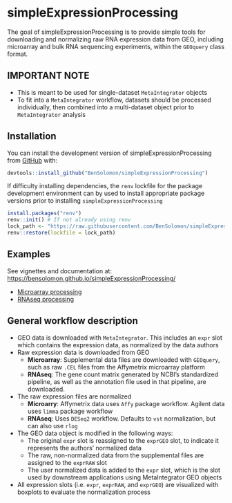 
<!-- README.md is generated from README.Rmd. Please edit that file -->

# simpleExpressionProcessing

<!-- badges: start -->
<!-- badges: end -->

The goal of simpleExpressionProcessing is to provide simple tools for
downloading and normalizing raw RNA expression data from GEO, including
microarray and bulk RNA sequencing experiments, within the `GEOquery`
class format.

## IMPORTANT NOTE

- This is meant to be used for single-dataset `MetaIntegrator` objects
- To fit into a `MetaIntegrator` workflow, datasets should be processed
  individually, then combined into a multi-dataset object prior to
  `MetaIntegrator` analysis

## Installation

You can install the development version of simpleExpressionProcessing
from [GitHub](https://github.com/) with:

``` r
devtools::install_github("BenSolomon/simpleExpressionProcessing")
```

If difficulty installing dependencies, the `renv` lockfile for the
package development environment can by used to install appropriate
package versions prior to installing `simpleExpressionProcessing`

``` r
install.packages("renv")
renv::init() # If not already using renv
lock_path <- "https://raw.githubusercontent.com/BenSolomon/simpleExpressionProcessing/refs/heads/main/renv.lock"
renv::restore(lockfile = lock_path)
```

## Examples

See vignettes and documentation at:
<https://bensolomon.github.io/simpleExpressionProcessing/>

- [Microarray
  processing](https://bensolomon.github.io/simpleExpressionProcessing/articles/microarray_analysis.html)
- [RNAseq
  processing](https://bensolomon.github.io/simpleExpressionProcessing/articles/rnaseq_analysis.html)

## General workflow description

- GEO data is downloaded with `MetaIntegrator`. This includes an `expr`
  slot which contains the expression data, as normalized by the data
  authors
- Raw expression data is downloaded from GEO
  - **Microarray**: Supplemental data files are downloaded with
    `GEOquery`, such as raw `.CEL` files from the Affymetrix microarray
    platform
  - **RNAseq**: The gene count matrix generated by NCBI’s standardized
    pipeline, as well as the annotation file used in that pipeline, are
    downloaded.
- The raw expression files are normalized
  - **Microarry**: Affymetrix data uses `Affy` package workflow. Agilent
    data uses `limma` package workflow
  - **RNAseq**: Uses `DESeq2` workflow. Defaults to `vst` normalization,
    but can also use `rlog`
- The GEO data object is modified in the following ways:
  - The original `expr` slot is reassigned to the `exprGEO` slot, to
    indicate it represents the authors’ normalized data
  - The raw, non-normalized data from the supplemental files are
    assigned to the `exprRAW` slot
  - The user normalized data is added to the `expr` slot, which is the
    slot used by downstream applications using MetaIntegrator GEO
    objects
- All expression slots (i.e. `expr`, `exprRAW`, and `exprGEO`) are
  visualized with boxplots to evaluate the normalization process
